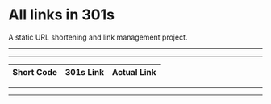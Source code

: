 
# All links in 301s
A static URL shortening and link management project.

---
<script src="/assets/js/urls.1.js"></script> <script src="/assets/js/main.js"></script>
---



<table>
    <thead>
        <tr>
        <th>Short Code</th>
        <th style="text-align: center">301s Link</th>
        <th style="text-align: left">Actual Link</th>
        </tr>
    </thead>
    <tbody id="links-body">
    </tbody>
</table>

----
<script>
    if (typeof URLMaps !== 'undefined') {
        for (var urlMap of URLMaps) {
            Object.keys(urlMap).forEach(function eachKey(key) { 
                document.getElementById("links-body").innerHTML += (
                    `
                    <tr>
                    <td>${key}</td>
                    <td style="text-align: center">https://301s.github.io/?${key}</td>
                    <td style="text-align: left">${urlMap[key]}</td>
                    </tr>
                    `
                );
            });
        }
    }
</script>
----
</body>